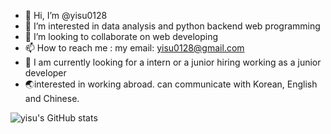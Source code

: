 - 👋 Hi, I’m @yisu0128
- 👀 I’m interested in data analysis and python backend web programming
- 💞️ I’m looking to collaborate on web developing
- 📫 How to reach me : my email: yisu0128@gmail.com
- 🐾 I am currently looking for a intern or a junior hiring working as a junior developer
- 🌏interested in working abroad. can communicate with Korean, English and Chinese. 

<!---
yisu0128/yisu0128 is a ✨ special ✨ repository because its `README.md` (this file) appears on your GitHub profile.
You can click the Preview link to take a look at your changes.
--->

![yisu's GitHub stats](https://github-readme-stats.vercel.app/api?username=yisu0128&theme=buefy&show_icons=true)
